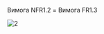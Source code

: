 Вимога NFR1.2 = Вимога FR1.3

![2](https://user-images.githubusercontent.com/79450461/191301523-fbb13fd2-e030-49f1-8d39-3c5937872a84.png)
